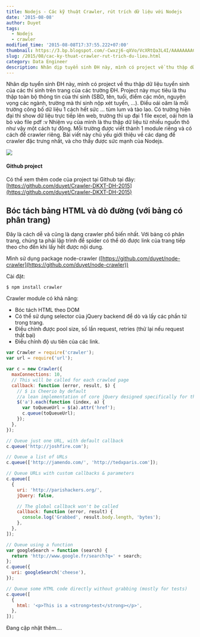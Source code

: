 ```yaml
---
title: Nodejs - Các kỹ thuật Crawler, rút trích dữ liệu với Nodejs
date: '2015-08-08'
author: Duyet
tags:
  - Nodejs
  - crawler
modified_time: '2015-08-08T17:37:55.222+07:00'
thumbnail: https://3.bp.blogspot.com/-Cwxzj6-qXVo/VcXRtQa3L4I/AAAAAAAACss/YD6WVCG84JE/s1600/nodejs-crawler.png
slug: /2015/08/cac-ky-thuat-crawler-rut-trich-du-lieu.html
category: Data Engineer
description: Nhân dịp tuyển sinh ĐH này, mình có project về thu thập dữ liệu tuyển sinh của các thí sinh trên trang của các trường ĐH. Project này mục tiêu là thu thập toàn bộ thông tin của thí sinh (SBD, tên, tuổi, điểm các môn, nguyện vọng các ngành, trường mà thí sinh nộp xét tuyển, ...). Điều oái oăm là mỗi trường công bố dữ liệu 1 cách hết sức ... tùm lum và tào lao.
---
```


Nhân dịp tuyển sinh ĐH này, mình có project về thu thập dữ liệu tuyển sinh của các thí sinh trên trang của các trường ĐH. Project này mục tiêu là thu thập toàn bộ thông tin của thí sinh (SBD, tên, tuổi, điểm các môn, nguyện vọng các ngành, trường mà thí sinh nộp xét tuyển, ...). Điều oái oăm là mỗi trường công bố dữ liệu 1 cách hết sức ... tùm lum và tào lao.
Có trường hiện đại thì show dữ liệu trực tiếp lên web, trường thì up đại 1 file excel, oái hơn là bỏ vào file pdf :v
Nhiệm vụ của mình là thu thập dữ liệu từ nhiều nguồn thô như vậy một cách tự động. Mỗi trường được viết thành 1 module riêng và có cách để crawler riêng. Bài viết này chủ yếu giới thiệu về các dạng để crawler đặc trưng nhất, và cho thấy được sức mạnh của Nodejs.

![](https://3.bp.blogspot.com/-Cwxzj6-qXVo/VcXRtQa3L4I/AAAAAAAACss/YD6WVCG84JE/s1600/nodejs-crawler.png)

#### Github project

Có thể xem thêm code của project tại Github tại đây: [https://github.com/duyet/Crawler-DKXT-DH-2015](https://github.com/duyet/Crawler-DKXT-DH-2015)

## Bóc tách bảng HTML và dò đường (với bảng có phân trang)

Đây là cách dễ và cũng là dạng crawler phổ biến nhất. Với bảng có phân trang, chúng ta phải lập trình để spider có thể dò được link của trang tiếp theo cho đến khi lấy hết được nội dung.

Mình sử dụng package node-crawler ([https://github.com/duyet/node-crawler](https://github.com/duyet/node-crawler))

Cài đặt:

```
$ npm install crawler
```

Crawler module có khả năng:

- Bóc tách HTML theo DOM
- Có thể sử dụng selector của jQuery backend để dò và lấy các phần tử trong trang.
- Điều chỉnh được pool size, số lần request, retries (thử lại nếu request thất bại)
- Điều chỉnh độ ưu tiên của các link.

```js
var Crawler = require('crawler');
var url = require('url');

var c = new Crawler({
  maxConnections: 10,
  // This will be called for each crawled page
  callback: function (error, result, $) {
    // $ is Cheerio by default
    //a lean implementation of core jQuery designed specifically for the server
    $('a').each(function (index, a) {
      var toQueueUrl = $(a).attr('href');
      c.queue(toQueueUrl);
    });
  },
});

// Queue just one URL, with default callback
c.queue('http://joshfire.com');

// Queue a list of URLs
c.queue(['http://jamendo.com/', 'http://tedxparis.com']);

// Queue URLs with custom callbacks & parameters
c.queue([
  {
    uri: 'http://parishackers.org/',
    jQuery: false,

    // The global callback won't be called
    callback: function (error, result) {
      console.log('Grabbed', result.body.length, 'bytes');
    },
  },
]);

// Queue using a function
var googleSearch = function (search) {
  return 'http://www.google.fr/search?q=' + search;
};
c.queue({
  uri: googleSearch('cheese'),
});

// Queue some HTML code directly without grabbing (mostly for tests)
c.queue([
  {
    html: '<p>This is a <strong>test</strong></p>',
  },
]);
```

Đang cập nhật thêm....
